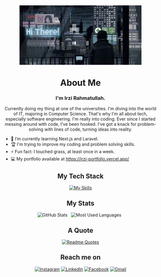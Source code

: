 <div align="center">

[![Hello There, I'm Irzi!](assets/banner2.gif)](https://github.com/zaxchaxs)

<!-- [![Twitter/X](https://skillicons.dev/icons?i=twitter)](https://twitter.com/kshyun28) &nbsp;
[![LinkedIn](https://skillicons.dev/icons?i=linkedin)](https://www.linkedin.com/in/jaspergabriel/) &nbsp;
[![Gmail](https://skillicons.dev/icons?i=gmail)](mailto:jasper.d.gabriel@gmail.com?subject=Hello%20Jasper,%20From%20Github) -->

</div>

<div align="center">

# About Me

### I'm Irzi Rahmatullah.
   
Currently doing my thing at one of the universities. I'm diving into the world of IT, majoring in Computer Science. That's why I'm all about tech, especially software engineering. I'm really into coding. Ever since I started messing around with code, I've been hooked. I've got a knack for problem-solving with lines of code, turning ideas into reality.

<div align="left">

- 🌱 I’m currently learning Next.js and Laravel.
- 🏆 I'm trying to improve my coding and problem solving skills.
- ⚡ Fun fact: I touched grass, at least once in a week.
- 💻 My portfolio available at https://irzi-portfolio.vercel.app/

</div>

## My Tech Stack

[![My Skills](https://skillicons.dev/icons?i=html,css,tailwind,js,nodejs,react,nextjs,mysql,git,cpp)](https://skillicons.dev)

## My Stats

<p>
    <img height=175 alt="GitHub Stats" src="https://github-readme-stats.vercel.app/api?username=zaxchaxs&show_icons=true&count_private=true&theme=dark" />&nbsp;&nbsp;
    <img height=175 alt="Most Used Languages" src="https://github-readme-stats.vercel.app/api/top-langs/?username=zaxchaxs&layout=compact&theme=dark" />&nbsp;&nbsp;
</p>

## A Quote

[![Readme Quotes](https://quotes-github-readme.vercel.app/api?type=horizontal&theme=dark)](https://github.com/piyushsuthar/github-readme-quotes)

## Reach me on

[![Instagram](https://img.shields.io/badge/Instagram-%23E4405F.svg?style=for-the-badge&logo=Instagram&logoColor=white)](https://instagram.com/irzirhmtllh)
[![LinkedIn](https://img.shields.io/badge/linkedin-%230077B5.svg?style=for-the-badge&logo=linkedin&logoColor=white)](https://www.linkedin.com/in/irzi-rahmatullah-65a44b294)
[![Facebook](https://img.shields.io/badge/Facebook-%231877F2.svg?style=for-the-badge&logo=Facebook&logoColor=white)](https://web.facebook.com/Irzi.meghankhapthap/)
[![Gmail](https://img.shields.io/badge/Gmail-D14836?style=for-the-badge&logo=gmail&logoColor=white)](mailto:irzirahmatullah@gmail.com)

</div>



